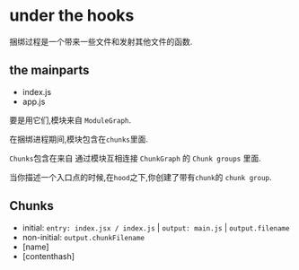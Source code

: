 # under the hooks

捆绑过程是一个带来一些文件和发射其他文件的函数.

## the mainparts

-  index.js
-  app.js

要是用它们,模块来自 `ModuleGraph`.

在捆绑进程期间,模块包含在`chunks`里面.

`Chunks`包含在来自 通过模块互相连接 `ChunkGraph` 的 `Chunk groups` 里面.

当你描述一个入口点的时候,在`hood`之下,你创建了带有`chunk`的 `chunk group`.

## Chunks

-   initial:  `entry: index.jsx / index.js`  | `output: main.js` | `output.filename`
-   non-initial: `output.chunkFilename`
- [name]
- [contenthash]

